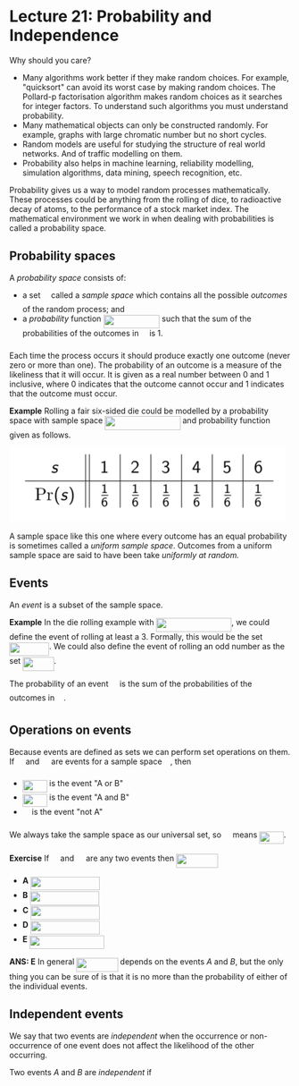 # Lecture 21: Probability and Independence

Why should you care?

- Many algorithms work better if they make random choices. For example,
  "quicksort" can avoid its worst case by making random choices. The Pollard-p
  factorisation algorithm makes random choices as it searches for integer
  factors. To understand such algorithms you must understand probability.
- Many mathematical objects can only be constructed randomly. For example,
  graphs with large chromatic number but no short cycles.
- Random models are useful for studying the structure of real world networks.
  And of traffic modelling on them.
- Probability also helps in machine learning, reliability modelling, simulation
  algorithms, data mining, speech recognition, etc.

Probability gives us a way to model random processes mathematically. These
processes could be anything from the rolling of dice, to radioactive decay of
atoms, to the performance of a stock market index. The mathematical environment
we work in when dealing with probabilities is called a probability space.

## Probability spaces

A _probability space_ consists of:

- a set <img src="/lectures/tex/e257acd1ccbe7fcb654708f1a866bfe9.svg?invert_in_darkmode&sanitize=true" align=middle width=11.027402099999989pt height=22.465723500000017pt/> called a _sample space_ which contains all the possible _outcomes_
  of the random process; and
- a _probability_ function <img src="/lectures/tex/dae2fb2d51b864f3b89cdf9bdc2d9c6d.svg?invert_in_darkmode&sanitize=true" align=middle width=100.79876069999997pt height=24.65753399999998pt/> such that the sum of the
  probabilities of the outcomes in <img src="/lectures/tex/e257acd1ccbe7fcb654708f1a866bfe9.svg?invert_in_darkmode&sanitize=true" align=middle width=11.027402099999989pt height=22.465723500000017pt/> is 1.

Each time the process occurs it should produce exactly one outcome (never zero
or more than one). The probability of an outcome is a measure of the likeliness
that it will occur. It is given as a real number between 0 and 1 inclusive,
where 0 indicates that the outcome cannot occur and 1 indicates that the outcome
must occur.


**Example** Rolling a fair six-sided die could be modelled by a probability
space with sample space <img src="/lectures/tex/dced7542a67b354865f3110e1e97f3e1.svg?invert_in_darkmode&sanitize=true" align=middle width=135.22810454999998pt height=24.65753399999998pt/> and probability function <img src="/lectures/tex/b83c728e70e3858d005e7af8724a31f4.svg?invert_in_darkmode&sanitize=true" align=middle width=17.62562669999999pt height=22.465723500000017pt/>
given as follows.

![](images/L21-P6.png)

A sample space like this one where every outcome has an equal probability is
sometimes called a _uniform sample space_. Outcomes from a uniform sample space
are said to have been take _uniformly at random._

## Events

An _event_ is a subset of the sample space.

**Example** In the die rolling example with <img src="/lectures/tex/dced7542a67b354865f3110e1e97f3e1.svg?invert_in_darkmode&sanitize=true" align=middle width=135.22810454999998pt height=24.65753399999998pt/>, we could
define the event of rolling at least a 3. Formally, this would be the set
<img src="/lectures/tex/f4dc57cef2859c4e72a0bf2213936fbd.svg?invert_in_darkmode&sanitize=true" align=middle width=71.23290569999999pt height=24.65753399999998pt/>. We could also define the event of rolling an odd number as the
set <img src="/lectures/tex/6b1e058bcb7bf32e190f9d1c31ecee00.svg?invert_in_darkmode&sanitize=true" align=middle width=55.70781314999999pt height=24.65753399999998pt/>.

The probability of an event <img src="/lectures/tex/53d147e7f3fe6e47ee05b88b166bd3f6.svg?invert_in_darkmode&sanitize=true" align=middle width=12.32879834999999pt height=22.465723500000017pt/> is the sum of the probabilities of the outcomes
in <img src="/lectures/tex/53d147e7f3fe6e47ee05b88b166bd3f6.svg?invert_in_darkmode&sanitize=true" align=middle width=12.32879834999999pt height=22.465723500000017pt/>.

## Operations on events

Because events are defined as sets we can perform set operations on them. If <img src="/lectures/tex/53d147e7f3fe6e47ee05b88b166bd3f6.svg?invert_in_darkmode&sanitize=true" align=middle width=12.32879834999999pt height=22.465723500000017pt/>
and <img src="/lectures/tex/61e84f854bc6258d4108d08d4c4a0852.svg?invert_in_darkmode&sanitize=true" align=middle width=13.29340979999999pt height=22.465723500000017pt/> are events for a sample space <img src="/lectures/tex/e257acd1ccbe7fcb654708f1a866bfe9.svg?invert_in_darkmode&sanitize=true" align=middle width=11.027402099999989pt height=22.465723500000017pt/>, then

- <img src="/lectures/tex/d125f2409905fcd5b28b7846e0c5d41f.svg?invert_in_darkmode&sanitize=true" align=middle width=43.88690624999999pt height=22.465723500000017pt/> is the event "A or B"
- <img src="/lectures/tex/b0c1a78bbd8d865698d311abad4d5d92.svg?invert_in_darkmode&sanitize=true" align=middle width=43.88690624999999pt height=22.465723500000017pt/> is the event "A and B"
- <img src="/lectures/tex/b0faed3cbd132eca34ea20e3d1bd99c3.svg?invert_in_darkmode&sanitize=true" align=middle width=12.55717814999999pt height=26.97711060000001pt/> is the event "not A"

We always take the sample space as our universal set, so <img src="/lectures/tex/b0faed3cbd132eca34ea20e3d1bd99c3.svg?invert_in_darkmode&sanitize=true" align=middle width=12.55717814999999pt height=26.97711060000001pt/> means <img src="/lectures/tex/4213e756964d2192a0c4121eaa11da50.svg?invert_in_darkmode&sanitize=true" align=middle width=43.447372649999984pt height=22.465723500000017pt/>.

**Exercise** If <img src="/lectures/tex/53d147e7f3fe6e47ee05b88b166bd3f6.svg?invert_in_darkmode&sanitize=true" align=middle width=12.32879834999999pt height=22.465723500000017pt/> and <img src="/lectures/tex/61e84f854bc6258d4108d08d4c4a0852.svg?invert_in_darkmode&sanitize=true" align=middle width=13.29340979999999pt height=22.465723500000017pt/> are any two events then <img src="/lectures/tex/28b5a4a44aa801bbe67b4e1aad986480.svg?invert_in_darkmode&sanitize=true" align=middle width=74.29794074999998pt height=24.65753399999998pt/>

- **A** <img src="/lectures/tex/59dd54b8428391a4142f8b33f6381e55.svg?invert_in_darkmode&sanitize=true" align=middle width=123.8870061pt height=24.65753399999998pt/>
- **B** <img src="/lectures/tex/bcfabe6e1e7795be9ba6d5ee8b986499.svg?invert_in_darkmode&sanitize=true" align=middle width=123.8870061pt height=24.65753399999998pt/>
- **C** <img src="/lectures/tex/e6057fc1eff7a46024cd9658518c5564.svg?invert_in_darkmode&sanitize=true" align=middle width=123.8870061pt height=24.65753399999998pt/>
- **D** <img src="/lectures/tex/c79e9922b7ccbc9502b51f155bdcae1f.svg?invert_in_darkmode&sanitize=true" align=middle width=123.8870061pt height=24.65753399999998pt/>
- **E** <img src="/lectures/tex/719859b6b879d10ad289d2280a8207dc.svg?invert_in_darkmode&sanitize=true" align=middle width=133.93294365pt height=24.65753399999998pt/>

**ANS: E** In general <img src="/lectures/tex/3b71f17c7a65a2decc536b81dad249fe.svg?invert_in_darkmode&sanitize=true" align=middle width=74.29794074999998pt height=24.65753399999998pt/> depends on the events _A_ and _B_, but the
only thing you can be sure of is that it is no more than the probability of
either of the individual events.

## Independent events
We say that two events are _independent_ when the occurrence or non-occurrence
of one event does not affect the likelihood of the other occurring.

Two events _A_ and _B_ are _independent_ if

<p align="center"><img src="/lectures/tex/852b42745a108df4fc2dec378be9a47e.svg?invert_in_darkmode&sanitize=true" align=middle width=185.3995143pt height=16.438356pt/></p>
